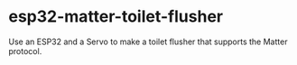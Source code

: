# esp32-matter-toilet-flusher
Use an ESP32 and a Servo to make a toilet flusher that supports the Matter protocol. 
